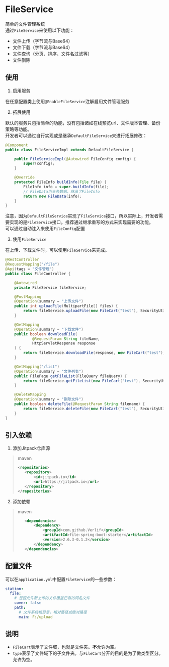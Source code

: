 # FileService

简单的文件管理系统  
通过`FileService`来使用以下功能：
* 文件上传（字节流与Base64）
* 文件下载（字节流与Base64）
* 文件查询（分页、排序、文件名过滤等）
* 文件删除

## 使用

1. 启用服务

在任意配置类上使用`@EnableFileService`注解启用文件管理服务

2. 拓展使用

默认的服务只包括简单的功能，没有包括诸如在线预览url、文件版本管理、备份策略等功能。  
开发者可以通过自行实现或是继承`DefaultFileService`来进行拓展修改：

```java
@Component
public class FileServiceImpl extends DefaultFileService {

    public FileServiceImpl(@Autowired FileConfig config) {
        super(config);
    }

    @Override
    protected FileInfo buildInfo(File file) {
        FileInfo info = super.buildInfo(file);
        // FileData为业务数据，继承了FileInfo
        return new FileData(info);
    }
}
```

注意，因为`DefaultFileService`实现了`FileService`接口，所以实际上，开发者需要实现的是`FileService`接口。推荐通过继承重写的方式来实现需要的功能。  
可以通过自动注入来使用`FileConfig`配置

3. 使用`FileService`

在上传、下载文件时，可以使用`FileService`来完成。

```java
@RestController
@RequestMapping("/file")
@Api(tags = "文件管理")
public class FileController {

    @Autowired
    private FileService fileService;

    @PostMapping
    @Operation(summary = "上传文件")
    public int uploadFile(MultipartFile[] files) {
        return fileService.uploadFile(new FileCart("test"), SecurityUtils.getUsername(), files);
    }

    @GetMapping
    @Operation(summary = "下载文件")
    public boolean downloadFile(
            @RequestParam String fileName,
            HttpServletResponse response
    ) {
        return fileService.downloadFile(response, new FileCart("test"), SecurityUtils.getUsername(), fileName);
    }

    @GetMapping("/list")
    @Operation(summary = "文件列表")
    public FilePage getFileList(FileQuery fileQuery) {
        return fileService.getFileList(new FileCart("test"), SecurityUtils.getUsername(), fileQuery);
    }

    @DeleteMapping
    @Operation(summary = "删除文件")
    public boolean deleteFile(@RequestParam String filename) {
        return fileService.deleteFile(new FileCart("test"), SecurityUtils.getUsername(), filename);
    }
}
```

## 引入依赖

1. 添加Jitpack仓库源

> maven
> ```xml
> <repositories>
>    <repository>
>        <id>jitpack.io</id>
>        <url>https://jitpack.io</url>
>    </repository>
> </repositories>
> ```

2. 添加依赖

> maven
> ```xml
>    <dependencies>
>        <dependency>
>            <groupId>com.github.Verlif</groupId>
>            <artifactId>file-spring-boot-starter</artifactId>
>            <version>2.6.3-0.1.2</version>
>        </dependency>
>    </dependencies>
> ```

## 配置文件

可以在`application.yml`中配置`FileService`的一些参数：

```yaml
station:
  file:
    # 是否允许新上传的文件覆盖已有的同名文件
    cover: false
    path:
      # 文件系统根目录，相对路径或绝对路径
      main: F:/upload
```

## 说明

* `FileCart`表示了文件域，也就是文件夹。**不**允许为空。
* `type`表示了文件域下的子文件夹。与`FileCart`分开的目的是为了做类型区分。允许为空。